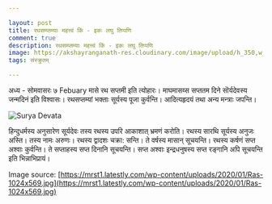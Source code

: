 ```yaml
---

layout: post
title: रथसम्प्तम्याः महत्त्वं किं - इकः लघु तिप्पणि
comment: true
description: रथसम्प्तम्याः महत्त्वं किं - इकः लघु तिप्पणि
image: https://akshayranganath-res.cloudinary.com/image/upload/h_350,w_350,c_pad,f_auto,q_auto/blog/Ras-1024x569.jpg
tags: संस्क्रुतम्

---
```


अध्य - सोमवासरः ७ Febuary मासे रथ सप्तमी इति त्योहारः। माघमासय्स  सप्ततम दिने सॊर्यदेवस्य जन्मदिनं इति विश्वासः। रथसप्तम्यां भक्ताः सूर्यस्य पूजा कुर्वन्ति। आदित्यहृदयं तथा अन्य मन्त्राः जपन्ति।

![Surya Devata](https://akshayranganath-res.cloudinary.com/image/upload/f_auto,q_auto/blog/Ras-1024x569.jpg)

हिन्दुधर्मस्य अनुसारेण सूर्यदेवः तस्य रथस्य उपरि आकाशात् भ्रमणं करोति। रथस्य सारथि सूर्यस्य अनुजः अस्ति। तस्य नामः अरुणः। रथस्य द्वादशः चक्रा: सन्ति। ते वर्षस्य मासान् सूचयन्ति। रथस्य कर्षणं सप्त अश्वाः कुर्वन्ति। ते सप्ताहस्य सप्त दिनानि सूचयन्ति। सप्त अश्वाः इन्द्रधनुषस्य सप्त रङ्गानि अपि  सूचयन्ति इति भिन्नाभिप्रायं।


Image source: [https://mrst1.latestly.com/wp-content/uploads/2020/01/Ras-1024x569.jpg](https://mrst1.latestly.com/wp-content/uploads/2020/01/Ras-1024x569.jpg)